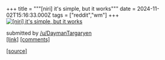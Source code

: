 +++
title = """[niri] it's simple, but it works"""
date = 2024-11-02T15:16:33.000Z
tags = ["reddit","wm"]
+++
[![[niri] it's simple, but it works](https://b.thumbs.redditmedia.com/EOrZjQuY36PC18RUYYNtMF8QGhRb6q6_zwjh5RHn_Ok.jpg "[niri] it's simple, but it works")](https://www.reddit.com/r/unixporn/comments/1ghypab/niri_its_simple_but_it_works/)

submitted by [/u/DaymanTargaryen](https://www.reddit.com/user/DaymanTargaryen)  
[\[link\]](https://www.reddit.com/gallery/1ghypab) [\[comments\]](https://www.reddit.com/r/unixporn/comments/1ghypab/niri_its_simple_but_it_works/)

[[source]](https://www.reddit.com/r/unixporn/comments/1ghypab/niri_its_simple_but_it_works/)
